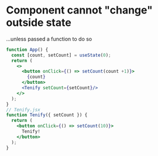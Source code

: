 # Component cannot "change" outside state
...unless passed a function to do so

```jsx
function App() { 
  const [count, setCount] = useState(0);
  return (
    <>
      <button onClick={() => setCount(count +1)}>
        {count}
      </button>
      <Tenify setCount={setCount}/>
    </>
  );
}
// Tenify.jsx
function Tenify({ setCount }) { 
  return (
    <button onClick={() => setCount(10)}>
      Tenify!
    </button>
  );
}
```

